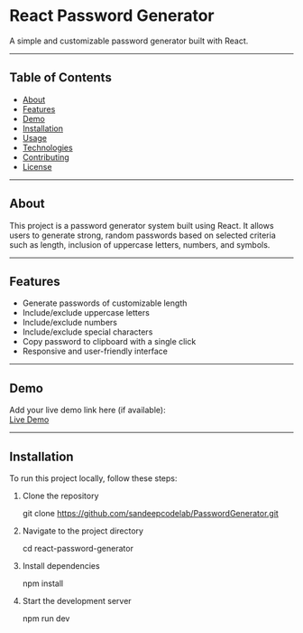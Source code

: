 # React Password Generator

A simple and customizable password generator built with React.

---

## Table of Contents

- [About](#about)  
- [Features](#features)  
- [Demo](#demo)  
- [Installation](#installation)  
- [Usage](#usage)  
- [Technologies](#technologies)  
- [Contributing](#contributing)  
- [License](#license)  

---

## About

This project is a password generator system built using React. It allows users to generate strong, random passwords based on selected criteria such as length, inclusion of uppercase letters, numbers, and symbols.

---

## Features

- Generate passwords of customizable length  
- Include/exclude uppercase letters  
- Include/exclude numbers  
- Include/exclude special characters  
- Copy password to clipboard with a single click  
- Responsive and user-friendly interface  

---

## Demo

Add your live demo link here (if available):  
[Live Demo](https://your-demo-link.com)

---

## Installation

To run this project locally, follow these steps:

1. Clone the repository

   git clone https://github.com/sandeepcodelab/PasswordGenerator.git

2. Navigate to the project directory

    cd react-password-generator

3. Install dependencies

    npm install

4. Start the development server

    npm run dev

